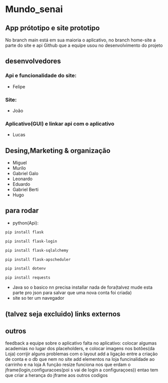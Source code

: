 # Mundo_senai
## App prótotipo e site prototipo
No branch main está em sua maioria o aplicativo, no branch home-site a parte do site e api
Github que a equipe usou no desenvolvimento do projeto
## desenvolvedores
### Api e funcionalidade do site:
- Felipe
### Site:
- João
### Aplicativo(GUI) e linkar api com o aplicativo
- Lucas
## Desing,Marketing & organização
- Miguel
- Murilo
- Gabriel Galo
- Leonardo
- Eduardo
- Gabriel Berti
- Hugo
## para rodar 
- python(Api): 
```bash
pip install flask
```
```bash
pip install flask-login
```
```bash
pip install flask-sqlalchemy
```
```bash
pip install flask-apscheduler
```
```bash
pip install dotenv
```
```bash
pip install requests
```
- Java so o basico nn precisa installar nada de fora(talvez mude esta parte pro json para salvar que uma nova conta foi criada)
- site so ter um navegador
## (talvez seja excluido) links externos




















## outros
feedback a equipe sobre o aplicativo
falta no aplicativo:
colocar algumas academias no lugar dos placeholders, e colocar imagens nos botões(da Loja)
corrijir alguns problemas com o layout
add a ligação entre a criação de conta e o db que nem no site
add elementos na loja
funcinalidade ao carrinho e na loja
A função resize funciona nos que erdam o jframe(login,configuracoes(poi s vai de login a configuraçoes)) entao tem que criar a herança do jframe aos outros codigos
